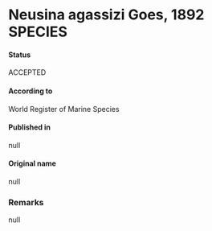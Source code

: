 Neusina agassizi Goes, 1892 SPECIES
=======

#### Status
ACCEPTED

#### According to
World Register of Marine Species

#### Published in
null

#### Original name
null

### Remarks
null